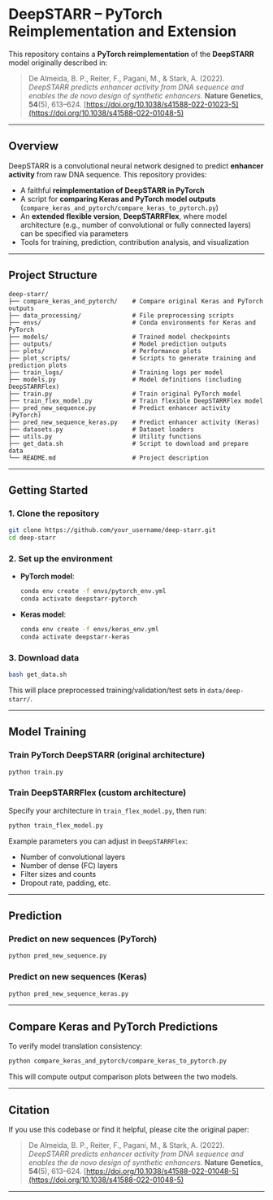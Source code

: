 # DeepSTARR – PyTorch Reimplementation and Extension

This repository contains a **PyTorch reimplementation** of the **DeepSTARR** model originally described in:

> De Almeida, B. P., Reiter, F., Pagani, M., & Stark, A. (2022).
> *DeepSTARR predicts enhancer activity from DNA sequence and enables the de novo design of synthetic enhancers.*
> **Nature Genetics, 54**(5), 613–624. [https://doi.org/10.1038/s41588-022-01023-5](https://doi.org/10.1038/s41588-022-01048-5)

---

## Overview

DeepSTARR is a convolutional neural network designed to predict **enhancer activity** from raw DNA sequence. This repository provides:

* A faithful **reimplementation of DeepSTARR in PyTorch**
* A script for **comparing Keras and PyTorch model outputs** (`compare_keras_and_pytorch/compare_keras_to_pytorch.py`)
* An **extended flexible version**, **DeepSTARRFlex**, where model architecture (e.g., number of convolutional or fully connected layers) can be specified via parameters
* Tools for training, prediction, contribution analysis, and visualization

---

## Project Structure

```
deep-starr/
├── compare_keras_and_pytorch/    # Compare original Keras and PyTorch outputs
├── data_processing/              # File preprocessing scripts
├── envs/                         # Conda environments for Keras and PyTorch
├── models/                       # Trained model checkpoints
├── outputs/                      # Model prediction outputs
├── plots/                        # Performance plots
├── plot_scripts/                 # Scripts to generate training and prediction plots
├── train_logs/                   # Training logs per model
├── models.py                     # Model definitions (including DeepSTARRFlex)
├── train.py                      # Train original PyTorch model
├── train_flex_model.py           # Train flexible DeepSTARRFlex model
├── pred_new_sequence.py          # Predict enhancer activity (PyTorch)
├── pred_new_sequence_keras.py    # Predict enhancer activity (Keras)
├── datasets.py                   # Dataset loaders
├── utils.py                      # Utility functions
├── get_data.sh                   # Script to download and prepare data
└── README.md                     # Project description
```

---

## Getting Started

### 1. Clone the repository

```bash
git clone https://github.com/your_username/deep-starr.git
cd deep-starr
```

### 2. Set up the environment

* **PyTorch model**:

  ```bash
  conda env create -f envs/pytorch_env.yml
  conda activate deepstarr-pytorch
  ```

* **Keras model**:

  ```bash
  conda env create -f envs/keras_env.yml
  conda activate deepstarr-keras
  ```

### 3. Download data

```bash
bash get_data.sh
```

This will place preprocessed training/validation/test sets in `data/deep-starr/`.

---

## Model Training

### Train PyTorch DeepSTARR (original architecture)

```bash
python train.py
```

### Train DeepSTARRFlex (custom architecture)

Specify your architecture in `train_flex_model.py`, then run:

```bash
python train_flex_model.py
```

Example parameters you can adjust in `DeepSTARRFlex`:

* Number of convolutional layers
* Number of dense (FC) layers
* Filter sizes and counts
* Dropout rate, padding, etc.

---

## Prediction

### Predict on new sequences (PyTorch)

```bash
python pred_new_sequence.py
```

### Predict on new sequences (Keras)

```bash
python pred_new_sequence_keras.py
```

---

## Compare Keras and PyTorch Predictions

To verify model translation consistency:

```bash
python compare_keras_and_pytorch/compare_keras_to_pytorch.py
```

This will compute output comparison plots between the two models.

---

## Citation

If you use this codebase or find it helpful, please cite the original paper:

> De Almeida, B. P., Reiter, F., Pagani, M., & Stark, A. (2022).
> *DeepSTARR predicts enhancer activity from DNA sequence and enables the de novo design of synthetic enhancers.*
> **Nature Genetics, 54**(5), 613–624. [https://doi.org/10.1038/s41588-022-01048-5](https://doi.org/10.1038/s41588-022-01048-5)
> 

---
